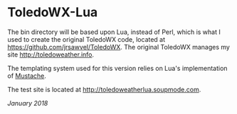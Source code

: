 # ToledoWX-Lua

The bin directory will be based upon Lua, instead of Perl, which is what I used to create the original ToledoWX code, located at <https://github.com/jrsawvel/ToledoWX>. The original ToledoWX manages my site <http://toledoweather.info>.

The templating system used for this version relies on Lua's implementation of [Mustache](https://github.com/Olivine-Labs/lustache).

The test site is located at <http://toledoweatherlua.soupmode.com>.

*January 2018*
